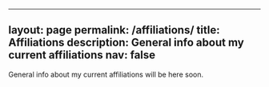 
---
layout: page
permalink: /affiliations/
title: Affiliations
description: General info about my current affiliations
nav: false
---

 General info about my current affiliations will be here soon.

